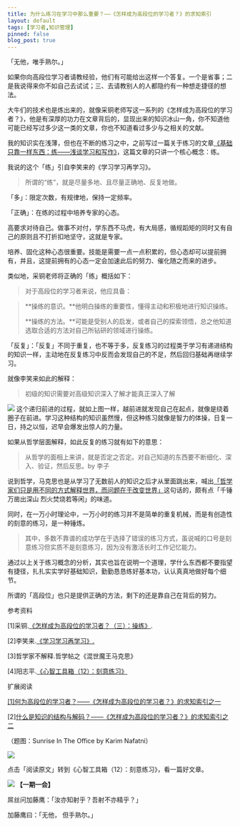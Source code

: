 ```yaml
---
title: 为什么练习在学习中那么重要？——《怎样成为高段位的学习者？》的求知索引
layout: default
tags: [学习者,知识管理]
pinned: false
blog_post: true
---
```



「无他，唯手熟尔。」

如果你向高段位学习者请教经验，他们有可能给出这样一个答复。一个是省事；二是我说得来你不如自己去试试；三、去请教别人的人都隐约有一种想走捷径的想法。

大牛们的技术也是炼出来的，就像采铜老师写这一系列的《怎样成为高段位的学习者？》，他是有深厚的功力在文章背后的，显现出来的知识冰山一角，你不知道他可能已经写过多少这一类的文章，你也不知道看过多少与之相关的文献。

我的知识实在浅薄，但也在不断的练习之中，之前写过一篇关于练习的文章[《基础只靠一样东西：练——浅谈学习和写作》](http://zhuanlan.zhihu.com/cnfeat/19734746)，这篇文章的只讲一个核心概念：练。

我说的这个「练」引自李笑来的《学习学习再学习》。

>所谓的“练”，就是尽量多地、且尽量正确地、反复地做。

「多」：限定次数，有规律地，保持一定频率。

「正确」：在练的过程中培养专家的心态。

高要求对待自己。做事不对付，学东西不马虎，有大局感，循规蹈矩的同时又有自己的原则且不打折扣地坚守，这就是专家。

培养、固化这种心态很重要。技能是需要一点一点积累的，但心态却可以提前拥有，并且，这提前拥有的心态一定会加速此后的努力、催化随之而来的进步。

类似地，采铜老师将正确的「练」概括如下：

>对于高段位的学习者来说，他应具备：

>**操练的意识。**他明白操练的重要性，懂得主动和积极地进行知识操练。
>
>**操练的方法。**可能是受别人的启发，或者自己的探索领悟，总之他知道选取合适的方法对自己所钻研的领域进行操练。

「反复」：「反复」不同于重复，也不等于多，反复练习的过程类于学习有递进结构的知识一样，主动地在反复练习中反而会发现自己的不足，然后回归基础再继续学习。

就像李笑来如此的解释：

>初级的知识需要对高级知识深入了解才能真正深入了解

![](http://cnfeat.qiniudn.com/%E5%9B%BE%E5%83%8F%202014-05-09-11-01-05.png)
这个递归前进的过程，就如上图一样，越前进就发现自己在起点，就像是绕着圈子在前进。学习这种结构的知识虽然慢，但这种练习就像是智力的体操，日复一日，持之以恒，迟早会爆发出惊人的力量。

如果从哲学层面解释，如此反复的练习就有如下的意思：

>从哲学的面相上来讲，就是否定之否定。对自己知道的东西要不断细化、深入、验证，然后反思。by 李子

说到哲学，马克思也是从学习了无数前人的知识之后才从里面跳出来，喊出[「哲学家们只是用不同的方式解释世界，而问题在于改变世界」](http://qing.blog.sina.com.cn/tj/9d2c411d33000fw9.html)这句话的，颇有点「千锤万凿出深山 烈火焚烧若等闲」的味道。

同时，在一万小时理论中，一万小时的练习并不是简单的重复机械，而是有创造性的刻意的练习，是一种锤炼。

>其中，多数不靠谱的成功学在于选择了错误的练习方式，虽说喊的口号是刻意练习但实质不是刻意练习，因为没有激活长时工作记忆能力。

通过以上关于练习概念的分析，其实也旨在说明一个道理，学什么东西都不要指望有捷径，扎扎实实学好基础知识，勤勤恳恳练好基本功，认认真真地做好每个细节。

所谓的「高段位」也只是提供正确的方法，剩下的还是靠自己在背后的努力。


参考资料

[1]采铜.[《怎样成为高段位的学习者？（三）：操练》](http://zhuanlan.zhihu.com/intelligence/19729468).

[2]李笑来.[《学习学习再学习》.](http://xiaolai.github.io/alpha/on-learning/)

[3]哲学家不解释.哲学帖之《混世魔王马克思》

[4]阳志平.[《心智工具箱（12）：刻意练习》](http://www.yangzhiping.com/psy/Deliberate-Practice.html)

扩展阅读

[[1]何为高段位的学习者？——《怎样成为高段位的学习者？》的求知索引之一](http://zhuanlan.zhihu.com/cnfeat/19744348)

[2][什么是知识的结构与解码？——《怎样成为高段位的学习者？》的求知索引之二](http://zhuanlan.zhihu.com/cnfeat/19748778)

（题图：Sunrise In The Office by Karim Nafatni）

![](http://pic.yupoo.com/vankos_v/DISOfpbg/14RuuS.png)

点击「阅读原文」转到《心智工具箱（12）：刻意练习》，看一篇好文章。

![](http://pic.yupoo.com/vankos_v/DISOeR5b/3PJ3R.png)
**【一期一会】**

屌丝问加藤鹰：「汝亦知射乎？吾射不亦精乎？」

加藤鹰曰：「无他， 但手熟尔。」



